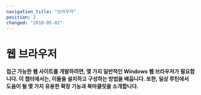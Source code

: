 ```yaml
---
navigation_title: "브라우저"
position: 2
changed: "2018-05-02"
---
```


# 웹 브라우저

**접근 가능한 웹 사이트를 개발하려면, 몇 가지 일반적인 Windows 웹 브라우저가 필요합니다. 이 챕터에서는, 이들을 설치하고 구성하는 방법을 배웁니다. 또한, 일상 루틴에서 도움이 될 몇 가지 유용한 확장 기능과 북마클릿을 소개합니다.**
